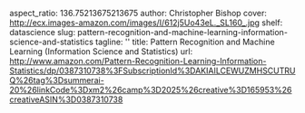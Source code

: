 aspect_ratio: 136.75213675213675
author: Christopher Bishop
cover: http://ecx.images-amazon.com/images/I/612j5Uo43eL._SL160_.jpg
shelf: datascience
slug: pattern-recognition-and-machine-learning-information-science-and-statistics
tagline: ''
title: Pattern Recognition and Machine Learning (Information Science and Statistics)
url: http://www.amazon.com/Pattern-Recognition-Learning-Information-Statistics/dp/0387310738%3FSubscriptionId%3DAKIAILCEWUZMHSCUTRUQ%26tag%3Dsummerai-20%26linkCode%3Dxm2%26camp%3D2025%26creative%3D165953%26creativeASIN%3D0387310738

